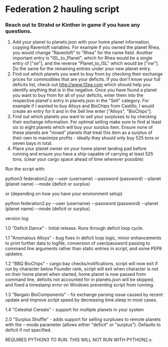 # Federation 2 hauling script
### Reach out to Strahd or Kinther in game if you have any questions.

1. Add your planet to planets.json with your home planet information, copying
Ravenloft variables.  For example if you owned the planet Rhea, you would
change "Ravenloft" to "Rhea" for the name field.  Another important entry
is "ISL_to_Planet", which for Rhea would be a single entry of ["se"], and
the reverse "Planet_to_ISL" which would be ["nw"].  Do the same for the
remaining entries under your new planet entry.
2. Find out which planets you want to buy from by checking their exchange
prices for commodities that are your deficits.  If you don't know your full
deficits list, check out http://www.f2ea.com which should help you identify
anything that is in the negative.  Once you have found a planet you want to buy
from for all of your deficits, enter them into the respective planet's entry
in planets.json in the "Sell" category.  For example if I wanted to buy
Alloys and BioChips from Castillo, I would create an entry for it and in the
Sell line enter ["Alloys", "BioChips"].
3. Find out which planets you want to sell your surpluses to by checking their
exchange information.  For optimal selling make sure to find at least six to
eight planets which will buy your surplus item.  Ensure none of these planets
are "mixed" planets that treat this item as a surplus of their own to maximize
profits - ideally they should only buy 525 tons or seven bays in total.
4. Place your planet owner on your home planet landing pad before running and
ensure you have a ship capable of carrying at least 525 tons.  (clear your
cargo space ahead of time wherever possible)

Run the script with:

python3 federation2.py --user (username) --password (password) --planet
(planet name) --mode (deficit or surplus)

or (depending on how you have your environment setup)

python federation2.py --user (username) --password (password) --planet
(planet name) --mode (deficit or surplus)

version log:

1.0 "Deficit Dance" - Initial release.  Runs through deficit loop cycle.

1.1 "Anomalous Alloys" - bug fixes in deficit loop logic, minor enhancements
to print further data to logfile, conversion of user/password passing to
command line arguments rather than static entries in script, and some PEP8
updates.

1.2 "BBQ BioChips" - cargo bay checks/notifications, script will now exit
if run by character below Founder rank, script will exit when character is not
on their home planet when started, home planet is now passed from command line,
deficits not accounted for in planets.json will be skipped, and fixed a
timestamp error on Windows preventing script from running.

1.3 "Bargain BioComponents" - fix exchange parsing issue caused by recent
update and improve script speed by decreasing time.sleep in most cases.

1.4 "Celestial Cereals" - support for multiple planets in your system

2.0 "Surplus Shuffle" - adds support for selling surpluses to remote planets
with the --mode parameter (allows either "deficit" or "surplus").  Defaults
to deficit if not specified.

REQUIRES PYTHON3 TO RUN.  THIS WILL NOT RUN WITH PYTHON2.x.
